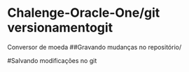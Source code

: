 # Chalenge-Oracle-One/git versionamentogit
Conversor de moeda
##Gravando mudanças no repositório/

#Salvando modificações no git
